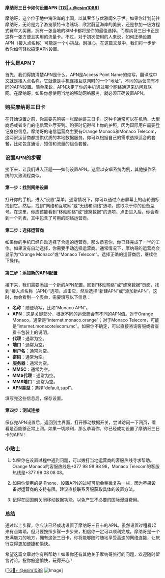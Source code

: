 **摩纳哥三日卡如何设置APN [[TG💪+ @esim1088](https://t.me/s/esim1088)]**

摩纳哥，这个位于地中海沿岸的小国，以其奢华与优雅闻名于世。如果你计划前往摩纳哥，无论是为了游览蒙特卡洛赌场、欣赏蔚蓝海岸的美景，还是参加一级方程式赛车大奖赛，拥有一张当地的SIM卡都将是你的最佳选择。而摩纳哥三日卡正是这样一张方便且实用的流量卡。不过，对于初次使用的人来说，如何正确设置APN（接入点名称）可能是一个小挑战。别担心，在这篇文章中，我们将一步步教你如何轻松搞定APN设置。

### 什么是APN？

首先，我们得搞清楚APN是什么。APN是Access Point Name的缩写，翻译成中文就是接入点名称。它就像是手机连接互联网时的一个“地址”，不同的运营商有不同的APN设置。简单来说，APN决定了你的手机通过哪个网络通道来访问互联网。在摩纳哥，如果你想使用当地的移动网络服务，就必须正确设置APN。

### 购买摩纳哥三日卡

在开始设置之前，你需要先购买一张摩纳哥三日卡。这种卡通常可以在机场、大型商场或者专门的电信营业厅买到。购买时记得带上你的护照，因为国际用户需要登记身份信息。摩纳哥的电信运营商主要有Orange Monaco和Monaco Telecom，这两家运营商都提供优质的本地数据服务。你可以根据自己的需求选择适合的套餐，比如包含通话、短信和流量的组合套餐。

### 设置APN的步骤

接下来，让我们进入正题——如何设置APN。这里以安卓系统为例，其他操作系统的大致流程类似。

#### 第一步：找到网络设置

打开你的手机，进入“设置”菜单。通常情况下，你可以通过点击屏幕上的齿轮图标找到它。然后，找到“网络和互联网”或“无线和网络”选项，这取决于你的设备型号。在这里，你应该能看到“移动网络”或“蜂窝数据”的选项。点击进入后，你会看到一个列表，其中包含了可用的网络运营商。

#### 第二步：选择运营商

如果你的手机已经自动选择了合适的运营商，那么恭喜你，你已经完成了一半的工作。如果没有自动选择，你需要手动选择运营商。通常情况下，摩纳哥的运营商会显示为“Orange Monaco”或“Monaco Telecom”。选择正确的运营商后，继续往下操作。

#### 第三步：添加新的APN配置

接下来，我们需要添加一个新的APN配置。回到“移动网络”或“蜂窝数据”页面，找到“接入点名称（APN）”选项。点击它，然后选择“新建APN”或“添加新APN”。这时，你会看到一个表单，需要填写以下信息：

- **名称**：随便填写，比如“Monaco APN”。
- **APN**：这是关键部分，根据不同的运营商会有不同的APN值。对于Orange Monaco，通常是“internet.monaco.orange”；对于Monaco Telecom，可能是“internet.monacotelecom.mc”。如果你不确定，可以直接咨询客服或者查看卡包装上的说明。
- **代理**：通常为空。
- **端口**：通常为空。
- **用户名**：通常为空。
- **密码**：通常为空。
- **服务器**：通常为空。
- **MMSC**：通常为空。
- **MMS代理**：通常为空。
- **MMS端口**：通常为空。
- **APN类型**：选择“default,supl”。

填写完这些信息后，保存设置。

#### 第四步：测试连接

保存完APN设置后，返回到主界面，打开移动数据开关，尝试访问一下网页，看看是否能够正常上网。如果一切顺利，那么恭喜你，你已经成功设置了摩纳哥三日卡的APN！

### 小贴士

1. 如果你在设置过程中遇到问题，可以拨打当地运营商的客服热线寻求帮助。Orange Monaco的客服热线是+377 98 98 98 98，Monaco Telecom的客服热线是+377 98 08 08 08。
   
2. 如果你使用的是iPhone，设置APN的过程可能会稍微复杂一些，因为苹果设备对运营商的支持有限。建议直接联系客服获取具体的设置方法。

3. 记得在回国前关闭移动数据功能，以免产生不必要的国际漫游费用。

### 总结

通过以上步骤，你应该已经成功设置了摩纳哥三日卡的APN。虽然设置过程看起来有点繁琐，但只要按照步骤一步步来，相信你一定可以顺利完成。摩纳哥是一个充满魅力的地方，拥有这张三日卡，你将能够随时随地享受高速的网络连接，让旅行变得更加便捷和愉快。

希望这篇文章对你有所帮助！如果你还有其他关于摩纳哥旅行的问题，欢迎随时留言讨论。祝你旅途愉快，玩得开心！

[[TG💪+ @esim1088](https://t.me/s/esim1088) ![Image](https://i.postimg.cc/4NQfJmqS/Snipaste-2025-05-13-00-14-12.png)]